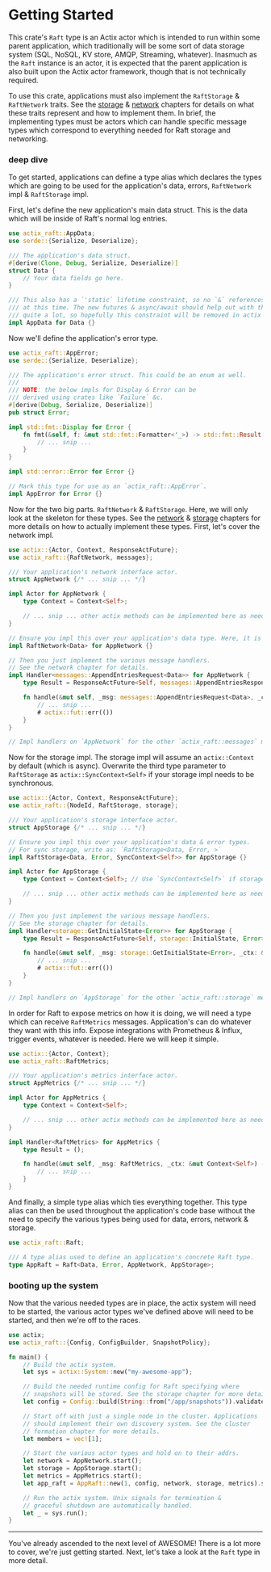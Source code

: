 Getting Started
===============
This crate's `Raft` type is an Actix actor which is intended to run within some parent application, which traditionally will be some sort of data storage system (SQL, NoSQL, KV store, AMQP, Streaming, whatever). Inasmuch as the `Raft` instance is an actor, it is expected that the parent application is also built upon the Actix actor framework, though that is not technically required.

To use this crate, applications must also implement the `RaftStorage` & `RaftNetwork` traits. See the [storage](https://railgun-rs.github.io/actix-raft/storage.html) & [network](https://railgun-rs.github.io/actix-raft/network.html) chapters for details on what these traits represent and how to implement them. In brief, the implementing types must be actors which can handle specific message types which correspond to everything needed for Raft storage and networking.

### deep dive
To get started, applications can define a type alias which declares the types which are going to be used for the application's data, errors, `RaftNetwork` impl & `RaftStorage` impl.

First, let's define the new application's main data struct. This is the data which will be inside of Raft's normal log entries.

```rust
use actix_raft::AppData;
use serde::{Serialize, Deserialize};

/// The application's data struct.
#[derive(Clone, Debug, Serialize, Deserialize)]
struct Data {
    // Your data fields go here.
}

/// This also has a `'static` lifetime constraint, so no `&` references
/// at this time. The new futures & async/await should help out with this
/// quite a lot, so hopefully this constraint will be removed in actix as well.
impl AppData for Data {}
```

Now we'll define the application's error type.

```rust
use actix_raft::AppError;
use serde::{Serialize, Deserialize};

/// The application's error struct. This could be an enum as well.
///
/// NOTE: the below impls for Display & Error can be
/// derived using crates like `Failure` &c.
#[derive(Debug, Serialize, Deserialize)]
pub struct Error;

impl std::fmt::Display for Error {
    fn fmt(&self, f: &mut std::fmt::Formatter<'_>) -> std::fmt::Result {
        // ... snip ...
    }
}

impl std::error::Error for Error {}

// Mark this type for use as an `actix_raft::AppError`.
impl AppError for Error {}
```

Now for the two big parts. `RaftNetwork` & `RaftStorage`. Here, we will only look at the skeleton for these types. See the [network](https://railgun-rs.github.io/actix-raft/network.html) & [storage](https://railgun-rs.github.io/actix-raft/storage.html) chapters for more details on how to actually implement these types. First, let's cover the network impl.

```rust
use actix::{Actor, Context, ResponseActFuture};
use actix_raft::{RaftNetwork, messages};

/// Your application's network interface actor.
struct AppNetwork {/* ... snip ... */}

impl Actor for AppNetwork {
    type Context = Context<Self>;

    // ... snip ... other actix methods can be implemented here as needed.
}

// Ensure you impl this over your application's data type. Here, it is `Data`.
impl RaftNetwork<Data> for AppNetwork {}

// Then you just implement the various message handlers.
// See the network chapter for details.
impl Handler<messages::AppendEntriesRequest<Data>> for AppNetwork {
    type Result = ResponseActFuture<Self, messages::AppendEntriesResponse, ()>;

    fn handle(&mut self, _msg: messages::AppendEntriesRequest<Data>, _ctx: &mut Self::Context) -> Self::Result {
        // ... snip ...
        # actix::fut::err(())
    }
}

// Impl handlers on `AppNetwork` for the other `actix_raft::messages` message types.
```

Now for the storage impl. The storage impl will assume an `actix::Context` by default (which is async). Overwrite the third type parameter to `RaftStorage` as `actix::SyncContext<Self>` if your storage impl needs to be synchronous.

```rust
use actix::{Actor, Context, ResponseActFuture};
use actix_raft::{NodeId, RaftStorage, storage};

/// Your application's storage interface actor.
struct AppStorage {/* ... snip ... */}

// Ensure you impl this over your application's data & error types.
// For sync storage, write as: `RaftStorage<Data, Error, >`
impl RaftStorage<Data, Error, SyncContext<Self>> for AppStorage {}

impl Actor for AppStorage {
    type Context = Context<Self>; // Use `SyncContext<Self>` if storage is sync.

    // ... snip ... other actix methods can be implemented here as needed.
}

// Then you just implement the various message handlers.
// See the storage chapter for details.
impl Handler<storage::GetInitialState<Error>> for AppStorage {
    type Result = ResponseActFuture<Self, storage::InitialState, Error>;

    fn handle(&mut self, _msg: storage::GetInitialState<Error>, _ctx: &mut Self::Context) -> Self::Result {
        // ... snip ...
        # actix::fut::err(())
    }
}

// Impl handlers on `AppStorage` for the other `actix_raft::storage` message types.
```

In order for Raft to expose metrics on how it is doing, we will need a type which can receive `RaftMetrics` messages. Application's can do whatever they want with this info. Expose integrations with Prometheus & Influx, trigger events, whatever is needed. Here we will keep it simple.

```rust
use actix::{Actor, Context};
use actix_raft::RaftMetrics;

/// Your application's metrics interface actor.
struct AppMetrics {/* ... snip ... */}

impl Actor for AppMetrics {
    type Context = Context<Self>;

    // ... snip ... other actix methods can be implemented here as needed.
}

impl Handler<RaftMetrics> for AppMetrics {
    type Result = ();

    fn handle(&mut self, _msg: RaftMetrics, _ctx: &mut Context<Self>) -> Self::Result {
        // ... snip ...
    }
}
```

And finally, a simple type alias which ties everything together. This type alias can then be used throughout the application's code base without the need to specify the various types being used for data, errors, network & storage.

```rust
use actix_raft::Raft;

/// A type alias used to define an application's concrete Raft type.
type AppRaft = Raft<Data, Error, AppNetwork, AppStorage>;
```

### booting up the system
Now that the various needed types are in place, the actix system will need to be started, the various actor types we've defined above will need to be started, and then we're off to the races.

```rust
use actix;
use actix_raft::{Config, ConfigBuilder, SnapshotPolicy};

fn main() {
    // Build the actix system.
    let sys = actix::System::new("my-awesome-app");

    // Build the needed runtime config for Raft specifying where
    // snapshots will be stored. See the storage chapter for more details.
    let config = Config::build(String::from("/app/snapshots")).validate().unwrap();

    // Start off with just a single node in the cluster. Applications
    // should implement their own discovery system. See the cluster
    // formation chapter for more details.
    let members = vec![1];

    // Start the various actor types and hold on to their addrs.
    let network = AppNetwork.start();
    let storage = AppStorage.start();
    let metrics = AppMetrics.start();
    let app_raft = AppRaft::new(1, config, network, storage, metrics).start();

    // Run the actix system. Unix signals for termination &
    // graceful shutdown are automatically handled.
    let _ = sys.run();
}
```

----

You've already ascended to the next level of AWESOME! There is a lot more to cover, we're just getting started. Next, let's take a look at the `Raft` type in more detail.
